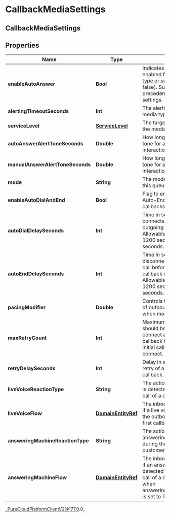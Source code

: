 # CallbackMediaSettings

## CallbackMediaSettings

## Properties

|Name | Type | Description | Notes|
|------------ | ------------- | ------------- | -------------|
| **enableAutoAnswer** | **Bool** | Indicates if auto-answer is enabled for the given media type or subtype (default is false).  Subtype settings take precedence over media type settings. | [optional] |
| **alertingTimeoutSeconds** | **Int** | The alerting timeout for the media type, in seconds | [optional] |
| **serviceLevel** | [**ServiceLevel**](ServiceLevel) | The targeted service level for the media type | [optional] |
| **autoAnswerAlertToneSeconds** | **Double** | How long to play the alerting tone for an auto-answer interaction | [optional] |
| **manualAnswerAlertToneSeconds** | **Double** | How long to play the alerting tone for a manual-answer interaction | [optional] |
| **mode** | **String** | The mode callbacks will use on this queue. | [optional] |
| **enableAutoDialAndEnd** | **Bool** | Flag to enable Auto-Dial and Auto-End automation for callbacks on this queue. | [optional] |
| **autoDialDelaySeconds** | **Int** | Time in seconds after agent connects to callback before outgoing call is auto-dialed. Allowable values in range 0 - 1200 seconds. Defaults to 300 seconds. | [optional] |
| **autoEndDelaySeconds** | **Int** | Time in seconds after agent disconnects from the outgoing call before the encasing callback is auto-ended. Allowable values in range 0 - 1200 seconds. Defaults to 300 seconds. | [optional] |
| **pacingModifier** | **Double** | Controls the maximum number of outbound calls at one time when mode is CustomerFirst. | [optional] |
| **maxRetryCount** | **Int** | Maximum number of retries that should be attempted to try and connect a customer first callback to a customer when the initial callback attempt did not connect. | [optional] |
| **retryDelaySeconds** | **Int** | Delay in seconds between each retry of a customer first callback. | [optional] |
| **liveVoiceReactionType** | **String** | The action to take if a live voice is detected during the outbound call of a customer first callback. | [optional] |
| **liveVoiceFlow** | [**DomainEntityRef**](DomainEntityRef) | The inbound flow to transfer to if a live voice is detected during the outbound call of a customer first callback. | [optional] |
| **answeringMachineReactionType** | **String** | The action to take if an answering machine is detected during the outbound call of a customer first callback. | [optional] |
| **answeringMachineFlow** | [**DomainEntityRef**](DomainEntityRef) | The inbound flow to transfer to if an answering machine is detected during the outbound call of a customer first callback when answeringMachineReactionType is set to TransferToFlow. | [optional] |



_PureCloudPlatformClientV2@177.0.0_
